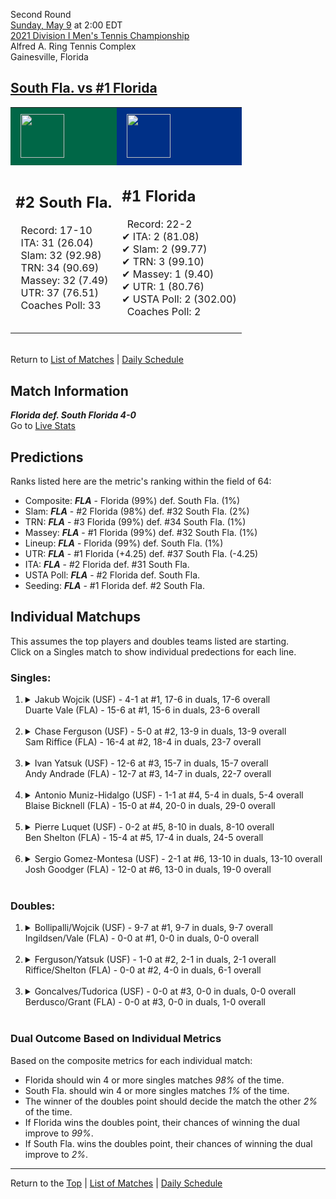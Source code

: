 Second Round[](#top)<a name="top"></a>  
[Sunday, May 9](../../schedule/05-09.md) at 2:00 EDT  
[2021 Division I Men's Tennis Championship](../index.md)  
Alfred A. Ring Tennis Complex  
Gainesville, Florida  
## [South Fla. vs #1 Florida](https://www.ncaa.com/game/5833402)  

<table><tr style="background-color: #d9d9d9 !important"><td style="background-color: #006747 !important"><img src="https://www.ncaa.com/sites/default/files/images/logos/schools/s/south-fla.70.png" width="70" height="70" style="padding: 8px;" /></td><td style="background-color: #003087 !important"><img src="https://www.ncaa.com/sites/default/files/images/logos/schools/f/florida.70.png" width="70" height="70" style="padding: 8px;" /></td></tr><tr>
<td>  

<h2>#2 South Fla.</h2>  
&nbsp; Record: 17-10<br>  
&nbsp; ITA: 31 (26.04)<br>  
&nbsp; Slam: 32 (92.98)<br>  
&nbsp; TRN: 34 (90.69)<br>  
&nbsp; Massey: 32 (7.49)<br>  
&nbsp; UTR: 37 (76.51)<br>  
&nbsp; Coaches Poll: 33<br>  
<br>  

</td>
<td>  

<h2>#1 Florida</h2>  
&nbsp; Record: 22-2<br>  
&#10004; ITA: 2 (81.08)<br>  
&#10004; Slam: 2 (99.77)<br>  
&#10004; TRN: 3 (99.10)<br>  
&#10004; Massey: 1 (9.40)<br>  
&#10004; UTR: 1 (80.76)<br>  
&#10004; USTA Poll: 2 (302.00)<br>  
&nbsp; Coaches Poll: 2<br>  
<br>  

</td>
</tr></table>  


<br>Return to [List of Matches](../index.md) &#124; [Daily Schedule](../../schedule/05-09.md)

## Match Information  
***Florida def. South Florida 4-0***  
Go to [Live Stats](https://sidearmstats.com/florida/mten/)  

## Predictions  

Ranks listed here are the metric's ranking within the field of 64:  
- Composite: ***FLA*** - Florida (99%) def. South Fla. (1%)  
- Slam: ***FLA*** - #2 Florida (98%) def. #32 South Fla. (2%)  
- TRN: ***FLA*** - #3 Florida (99%) def. #34 South Fla. (1%)  
- Massey: ***FLA*** - #1 Florida (99%) def. #32 South Fla. (1%)  
- Lineup: ***FLA*** - Florida (99%) def. South Fla. (1%)  
- UTR: ***FLA*** - #1 Florida (+4.25) def. #37 South Fla. (-4.25)  
- ITA: ***FLA*** - #2 Florida def. #31 South Fla.  
- USTA Poll: ***FLA*** - #2 Florida def. South Fla.  
- Seeding: ***FLA*** - #1 Florida def. #2 South Fla.  

## Individual Matchups  
This assumes the top players and doubles teams listed are starting.  
Click on a Singles match to show individual predections for each line.  

### Singles:  

<ol>
<li><details>
<summary markdown="span">Jakub Wojcik (USF) - 4-1 at #1, 17-6 in duals, 17-6 overall<br>Duarte Vale (FLA) - 15-6 at #1, 15-6 in duals, 23-6 overall</summary>
<h4>Predictions</h4><ul>
<li>Composite: <b><i>FLA</i></b> - Vale (85%) def. Wojcik (15%)</li>  
<li>Slam: <b><i>FLA</i></b> - Vale (86%) def. Wojcik (14%)</li>  
<li>TRN: <b><i>FLA</i></b> - Vale (80%) def. Wojcik (20%)</li>  
<li>Massey: <b><i>FLA</i></b> - Vale (84%) def. Wojcik (16%)</li>  
<li>UTR: <b><i>FLA</i></b> - Vale (90%) def. Wojcik (10%)</li>  
<li>ITA: <b><i>FLA</i></b> - Vale (54.01) def. Wojcik (16.76)</li>  
</ul>
</details>&nbsp;</li>
<li><details>
<summary markdown="span">Chase Ferguson (USF) - 5-0 at #2, 13-9 in duals, 13-9 overall<br>Sam Riffice (FLA) - 16-4 at #2, 18-4 in duals, 23-7 overall</summary>
<h4>Predictions</h4><ul>
<li>Composite: <b><i>FLA</i></b> - Riffice (81%) def. Ferguson (19%)</li>  
<li>Slam: <b><i>FLA</i></b> - Riffice (74%) def. Ferguson (26%)</li>  
<li>TRN: <b><i>FLA</i></b> - Riffice (84%) def. Ferguson (16%)</li>  
<li>Massey: <b><i>FLA</i></b> - Riffice (77%) def. Ferguson (23%)</li>  
<li>UTR: <b><i>FLA</i></b> - Riffice (90%) def. Ferguson (10%)</li>  
<li>ITA: <b><i>FLA</i></b> - Riffice (49.68) def. Ferguson (11.90)</li>  
</ul>
</details>&nbsp;</li>
<li><details>
<summary markdown="span">Ivan Yatsuk (USF) - 12-6 at #3, 15-7 in duals, 15-7 overall<br>Andy Andrade (FLA) - 12-7 at #3, 14-7 in duals, 22-7 overall</summary>
<h4>Predictions</h4><ul>
<li>Composite: <b><i>FLA</i></b> - Andrade (86%) def. Yatsuk (14%)</li>  
<li>Slam: <b><i>FLA</i></b> - Andrade (83%) def. Yatsuk (17%)</li>  
<li>TRN: <b><i>FLA</i></b> - Andrade (86%) def. Yatsuk (14%)</li>  
<li>Massey: <b><i>FLA</i></b> - Andrade (86%) def. Yatsuk (14%)</li>  
<li>UTR: <b><i>FLA</i></b> - Andrade (88%) def. Yatsuk (12%)</li>  
<li>ITA: <b><i>FLA</i></b> - Andrade (32.71) def. Yatsuk (2.48)</li>  
</ul>
</details>&nbsp;</li>
<li><details>
<summary markdown="span">Antonio Muniz-Hidalgo (USF) - 1-1 at #4, 5-4 in duals, 5-4 overall<br>Blaise Bicknell (FLA) - 15-0 at #4, 20-0 in duals, 29-0 overall</summary>
<h4>Predictions</h4><ul>
<li>Composite: <b><i>FLA</i></b> - Bicknell (93%) def. Muniz-Hidalgo (7%)</li>  
<li>Slam: <b><i>FLA</i></b> - Bicknell (94%) def. Muniz-Hidalgo (6%)</li>  
<li>TRN: <b><i>FLA</i></b> - Bicknell (97%) def. Muniz-Hidalgo (3%)</li>  
<li>Massey: <b><i>FLA</i></b> - Bicknell (93%) def. Muniz-Hidalgo (7%)</li>  
<li>UTR: <b><i>FLA</i></b> - Bicknell (89%) def. Muniz-Hidalgo (11%)</li>  
<li>ITA: <b><i>FLA</i></b> - Bicknell (15.89) def. Muniz-Hidalgo (1.67)</li>  
</ul>
</details>&nbsp;</li>
<li><details>
<summary markdown="span">Pierre Luquet (USF) - 0-2 at #5, 8-10 in duals, 8-10 overall<br>Ben Shelton (FLA) - 15-4 at #5, 17-4 in duals, 24-5 overall</summary>
<h4>Predictions</h4><ul>
<li>Composite: <b><i>FLA</i></b> - Shelton (89%) def. Luquet (11%)</li>  
<li>Slam: <b><i>FLA</i></b> - Shelton (84%) def. Luquet (16%)</li>  
<li>TRN: <b><i>FLA</i></b> - Shelton (92%) def. Luquet (8%)</li>  
<li>Massey: <b><i>FLA</i></b> - Shelton (88%) def. Luquet (12%)</li>  
<li>UTR: <b><i>FLA</i></b> - Shelton (91%) def. Luquet (9%)</li>  
<li>ITA: <b><i>FLA</i></b> - Shelton (3.20) def. Luquet (1.56)</li>  
</ul>
</details>&nbsp;</li>
<li><details>
<summary markdown="span">Sergio Gomez-Montesa (USF) - 2-1 at #6, 13-10 in duals, 13-10 overall<br>Josh Goodger (FLA) - 12-0 at #6, 13-0 in duals, 19-0 overall</summary>
<h4>Predictions</h4><ul>
<li>Composite: <b><i>FLA</i></b> - Goodger (93%) def. Gomez-Montesa (7%)</li>  
<li>Slam: <b><i>FLA</i></b> - Goodger (93%) def. Gomez-Montesa (7%)</li>  
<li>TRN: <b><i>FLA</i></b> - Goodger (96%) def. Gomez-Montesa (4%)</li>  
<li>Massey: <b><i>FLA</i></b> - Goodger (92%) def. Gomez-Montesa (8%)</li>  
<li>UTR: <b><i>FLA</i></b> - Goodger (90%) def. Gomez-Montesa (10%)</li>  
<li>ITA: <b><i>FLA</i></b> - Goodger (8.31) def. Gomez-Montesa (1.78)</li>  
</ul>
</details>&nbsp;</li>
</ol>

### Doubles:  

<ol>
<li><details>
<summary markdown="span">Bollipalli/Wojcik (USF) - 9-7 at #1, 9-7 in duals, 9-7 overall<br>Ingildsen/Vale (FLA) - 0-0 at #1, 0-0 in duals, 0-0 overall</summary>
<br>Sorry, we don't have any metrics for this match
</details>&nbsp;</li>
<li><details>
<summary markdown="span">Ferguson/Yatsuk (USF) - 1-0 at #2, 2-1 in duals, 2-1 overall<br>Riffice/Shelton (FLA) - 0-0 at #2, 4-0 in duals, 6-1 overall</summary>
<br>Sorry, we don't have any metrics for this match
</details>&nbsp;</li>
<li><details>
<summary markdown="span">Goncalves/Tudorica (USF) - 0-0 at #3, 0-0 in duals, 0-0 overall<br>Berdusco/Grant (FLA) - 0-0 at #3, 0-0 in duals, 1-0 overall</summary>
<br>Sorry, we don't have any metrics for this match
</details>&nbsp;</li>
</ol>

### Dual Outcome Based on Individual Metrics  
  
Based on the composite metrics for each individual match:  
- Florida should win 4 or more singles matches *98%* of the time.  
- South Fla. should win 4 or more singles matches *1%* of the time.  
- The winner of the doubles point should decide the match the other *2%* of the time.  
- If Florida wins the doubles point, their chances of winning the dual improve to *99%*.  
- If South Fla. wins the doubles point, their chances of winning the dual improve to *2%*.  
  
------

Return to the [Top](#top) &#124; [List of Matches](../index.md) &#124; [Daily Schedule](../../schedule/05-09.md)  

